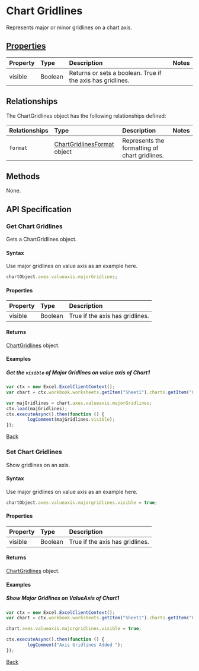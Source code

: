 # Chart Gridlines
Represents major or minor gridlines on a chart axis.

## [Properties](#get-chart-gridlines)

| Property         | Type    |Description|Notes |
|:-----------------|:--------|:----------|:-----|
|visible| Boolean | Returns or sets a boolean. True if the axis has gridlines. ||

## Relationships
The ChartGridlines object has the following relationships defined:

| Relationships    | Type    |Description|Notes |
|:-----------------|:--------|:----------|:-----|
| `format`          |[ChartGridlinesFormat](chartGridlinesFormat.md) object | Represents the formatting of chart gridlines.
          

## Methods
None.

## API Specification 
### Get Chart Gridlines

Gets a ChartGridlines object.

#### Syntax
Use major gridlines on value axis as an example here.

```js
chartObject.axes.valueaxis.majorGridlines;
```
#### Properties
| Property         | Type    |Description|
|:-----------------|:--------|:----------|
|visible| Boolean | True if the axis has gridlines. |

#### Returns

[ChartGridlines](chartGridlines.md) object. 

#### Examples

##### Get the `visible` of Major Gridlines on value axis of Chart1
```js
var ctx = new Excel.ExcelClientContext();
var chart = ctx.workbook.worksheets.getItem("Sheet1").charts.getItem("Chart1");	

var majGridlines = chart.axes.valueaxis.majorGridlines;
ctx.load(majGridlines);
ctx.executeAsync().then(function () {
		logComment(majGridlines.visible);
});
```

[Back](#properties)

### Set Chart Gridlines

Show gridlines on an axis. 

#### Syntax
Use major gridlines on value axis as an example here.
```js
chartObject.axes.valueaxis.majorgridlines.visible = true;
```

#### Properties
| Property         | Type    |Description|
|:-----------------|:--------|:----------|
|visible| Boolean | True if the axis has gridlines. |

#### Returns
[ChartGridlines](chartGridlines.md) object. 

#### Examples

##### Show Major Gridlines on ValueAxis of Chart1

```js
var ctx = new Excel.ExcelClientContext();
var chart = ctx.workbook.worksheets.getItem("Sheet1").charts.getItem("Chart1");	

chart.axes.valueaxis.majorgridlines.visible = true;

ctx.executeAsync().then(function () {
		logComment("Axis Gridlines Added ");
});
```
[Back](#properties)